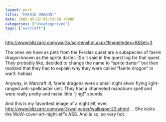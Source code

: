 ```yaml
---
layout: post
title: "FAERIE DRAGON!"
date: 2005-05-02 01:53:00 +0000
categories: ["Uncategorized"]
tags: ["warcraft"]
---
```


http://www.blizzard.com/war3x/screenshot.aspx?ImageIndex=6&Set=3

The ones we have as pets from the Feralas quest are a subspecies of faerie dragon known as the sprite darter. (So it said in the quest log for that quest. They probably like, decided to change the name to “sprite darter” but then realized that they had to explain why they were called “faerie dragon” in war3. hahaa)

Anyway, in Warcraft III, faerie dragons were a small night elven flying light-ranged anti-spellcaster unit. They had a channeled manaburn spell and were really pretty and make little “jing!” sounds.

And this is my favoritest image of a night elf, ever. http://www.blizzard.com/war3/wallpaper/wallpaper23.shtml … She kicks the WoW-cover-art-night-elf’s ASS. And is so, so very hot.